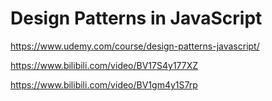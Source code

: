 # Design Patterns in JavaScript
https://www.udemy.com/course/design-patterns-javascript/

https://www.bilibili.com/video/BV17S4y177XZ

https://www.bilibili.com/video/BV1gm4y1S7rp

